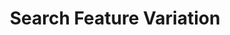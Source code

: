 ---
layout: pattern
categories: [patterns, search-feature]
title: Search Feature Variation
type: [detail-page]
permalink: /patterns/search-feature/search-feature-variation
variations: true
overview: Search allows users to search for specific content if they know what search terms to use or can’t find desired content in the main navigation 
description: Search allows users to search for specific content if they know what search terms to use or can’t find desired content in the main navigation
    
usa-link: "https://designsystem.digital.gov/components/search/"
specification: |
  We will be using the default search component. 
search: Search
### search button text
search-type: 
### search bar type options: big, small
yml: |
  
  search: Search
  ### search button text
  search-type: 
    ### search bar type options: 
        ### big
        ### small
jekyll: |

  "{% include patterns/search/search-feature--variation-jk.md %}"
#spec:

### Paths to view design and code... 
## designimg: can be used to show an image of the design until a coded version can be created. The htmlpath & csspath should be located in the pattens folder. Read more about creating coded components in /docs/creating-patterns 
# designimg: 
htmlpath: patterns/search/search-feature-variation.md
csspath: patterns/search/index.scss
---